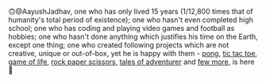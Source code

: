 🙃@AayushJadhav, one who has only lived 15 years (1/12,800 times that of humanity's total period of existence); one who hasn't even completed high school; one who has coding and playing video games and football as hobbies; one who hasn't done anything which justifies his time on the Earth, except one thing; one who created following projects which are not creative, unique or out-of-box, yet he is happy with them - [pong](https://github.com/AayushJadhav/Pong), [tic tac toe](https://github.com/AayushJadhav/tic-tac-toe), [game of life](https://github.com/AayushJadhav/game-of-life), [rock paper scissors](https://github.com/AayushJadhav/rock-paper-scissors), [tales of adventurer](https://github.com/AayushJadhav/Tales-of-Adventurer) and [few more](https://github.com/AayushJadhav?tab=repositories), is here 👋
<!---
AayushJadhav/AayushJadhav is a ✨ special ✨ repository because its `README.md` (this file) appears on your GitHub profile.
You can click the Preview link to take a look at your changes.
--->
